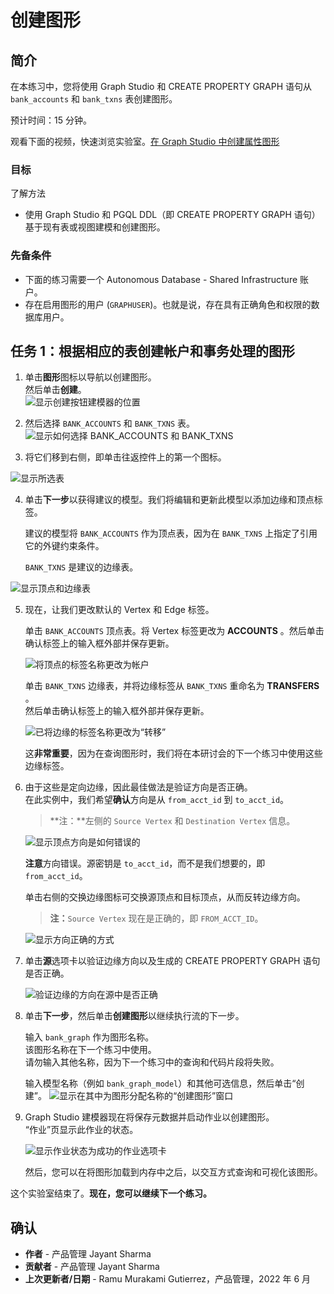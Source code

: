 # 创建图形

## 简介

在本练习中，您将使用 Graph Studio 和 CREATE PROPERTY GRAPH 语句从 `bank_accounts` 和 `bank_txns` 表创建图形。

预计时间：15 分钟。

观看下面的视频，快速浏览实验室。[在 Graph Studio 中创建属性图形](videohub:1_cz3cwg3h)

### 目标

了解方法

*   使用 Graph Studio 和 PGQL DDL（即 CREATE PROPERTY GRAPH 语句）基于现有表或视图建模和创建图形。

### 先备条件

*   下面的练习需要一个 Autonomous Database - Shared Infrastructure 账户。
*   存在启用图形的用户 (`GRAPHUSER`)。也就是说，存在具有正确角色和权限的数据库用户。

## 任务 1：根据相应的表创建帐户和事务处理的图形

1.  单击**图形**图标以导航以创建图形。  
    然后单击**创建**。  
    ![显示创建按钮建模器的位置](images/graph-create-button.png " ")
    
2.  然后选择 `BANK_ACCOUNTS` 和 `BANK_TXNS` 表。  
    ![显示如何选择 BANK_ACCOUNTS 和 BANK_TXNS](./images/select-tables.png " ")
    
3.  将它们移到右侧，即单击往返控件上的第一个图标。
    

![显示所选表](./images/selected-tables.png " ")

4.  单击**下一步**以获得建议的模型。我们将编辑和更新此模型以添加边缘和顶点标签。
    
    建议的模型将 `BANK_ACCOUNTS` 作为顶点表，因为在 `BANK_TXNS` 上指定了引用它的外键约束条件。
    
    `BANK_TXNS` 是建议的边缘表。
    

![显示顶点和边缘表](./images/create-graph-suggested-model.png " ")

5.  现在，让我们更改默认的 Vertex 和 Edge 标签。
    
    单击 `BANK_ACCOUNTS` 顶点表。将 Vertex 标签更改为 **ACCOUNTS** 。然后单击确认标签上的输入框外部并保存更新。
    
    ![将顶点的标签名称更改为帐户](images/edit-accounts-vertex-label.png " ")
    
    单击 `BANK_TXNS` 边缘表，并将边缘标签从 `BANK_TXNS` 重命名为 **TRANSFERS** 。  
    然后单击确认标签上的输入框外部并保存更新。
    
    ![已将边缘的标签名称更改为“转移”](images/edit-edge-label.png " ")
    
    这**非常重要**，因为在查询图形时，我们将在本研讨会的下一个练习中使用这些边缘标签。
    
6.  由于这些是定向边缘，因此最佳做法是验证方向是否正确。  
    在此实例中，我们希望**确认**方向是从 `from_acct_id` 到 `to_acct_id`。
    
    > **注：**左侧的 `Source Vertex` 和 `Destination Vertex` 信息。
    
    ![显示顶点方向是如何错误的](images/wrong-edge-direction.png " ")
    
    **注意**方向错误。源密钥是 `to_acct_id`，而不是我们想要的，即 `from_acct_id`。
    
    单击右侧的交换边缘图标可交换源顶点和目标顶点，从而反转边缘方向。
    
    > **注：**`Source Vertex` 现在是正确的，即 `FROM_ACCT_ID`。
    
    ![显示方向正确的方式](images/reverse-edge-result.png " ")
    
7.  单击**源**选项卡以验证边缘方向以及生成的 CREATE PROPERTY GRAPH 语句是否正确。
    
    ![验证边缘的方向在源中是否正确](images/generated-cpg-statement.png " ")
    

8.  单击**下一步**，然后单击**创建图形**以继续执行流的下一步。
    
    输入 `bank_graph` 作为图形名称。  
    该图形名称在下一个练习中使用。  
    请勿输入其他名称，因为下一个练习中的查询和代码片段将失败。
    
    输入模型名称（例如 `bank_graph_model`）和其他可选信息，然后单击“创建”。 ![显示在其中为图形分配名称的“创建图形”窗口](./images/create-graph-dialog.png " ")
    
9.  Graph Studio 建模器现在将保存元数据并启动作业以创建图形。  
    “作业”页显示此作业的状态。
    
    ![显示作业状态为成功的作业选项卡](./images/jobs-create-graph.png " ")
    
    然后，您可以在将图形加载到内存中之后，以交互方式查询和可视化该图形。
    

这个实验室结束了。**现在，您可以继续下一个练习。**

## 确认

*   **作者** - 产品管理 Jayant Sharma
*   **贡献者** - 产品管理 Jayant Sharma
*   **上次更新者/日期** - Ramu Murakami Gutierrez，产品管理，2022 年 6 月